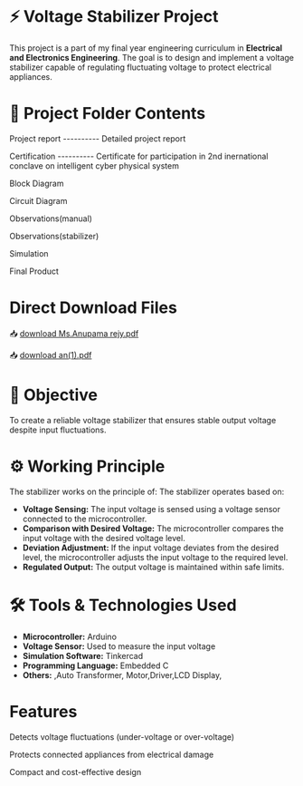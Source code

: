 # ⚡ Voltage Stabilizer Project

This project is a part of my final year engineering curriculum in **Electrical and Electronics Engineering**. The goal is to design and implement a voltage stabilizer capable of regulating fluctuating voltage to protect electrical appliances.

# 📁 Project Folder Contents

Project report       ---------- Detailed project report

Certification        ---------- Certificate for participation in 2nd inernational conclave on intelligent cyber physical system

Block Diagram

Circuit Diagram

Observations(manual)

Observations(stabilizer)

Simulation

Final Product

# Direct Download Files
 📥 [download Ms.Anupama rejy.pdf](https://github.com/Anupama9283/Voltage-Stabilizer/blob/0215a1bdcfdd850f23a96aa98875a6a8575aba17/project-voltage%20stabilizer/Ms.%20Anupama%20Rejy.pdf)

 📥 [download an(1).pdf](https://github.com/Anupama9283/Voltage-Stabilizer/blob/2ebf46e74c1dc39656beb31a13f778f2eb6ded45/project-voltage%20stabilizer/an%20(1).pdf)


# 🎯 Objective
To create a reliable voltage stabilizer that ensures stable output voltage despite input fluctuations.

# ⚙️ Working Principle

The stabilizer works on the principle of:
The stabilizer operates based on:
- **Voltage Sensing:** The input voltage is sensed using a voltage sensor connected to the microcontroller.
- **Comparison with Desired Voltage:** The microcontroller compares the input voltage with the desired voltage level.
- **Deviation Adjustment:** If the input voltage deviates from the desired level, the microcontroller adjusts the input voltage to the required level.
- **Regulated Output:** The output voltage is maintained within safe limits.


# 🛠️ Tools & Technologies Used

- **Microcontroller:** Arduino
- **Voltage Sensor:** Used to measure the input voltage
- **Simulation Software:** Tinkercad
- **Programming Language:** Embedded C
- **Others:** ,Auto Transformer, Motor,Driver,LCD Display,


# Features

 Detects voltage fluctuations (under-voltage or over-voltage)
 
 Protects connected appliances from electrical damage
   
 Compact and cost-effective design
